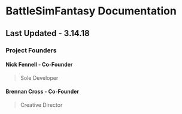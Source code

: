 # BattleSimFantasy Documentation
## Last Updated - 3.14.18

### Project Founders

#### Nick Fennell - Co-Founder
> Sole Developer

#### Brennan Cross - Co-Founder
> Creative Director
